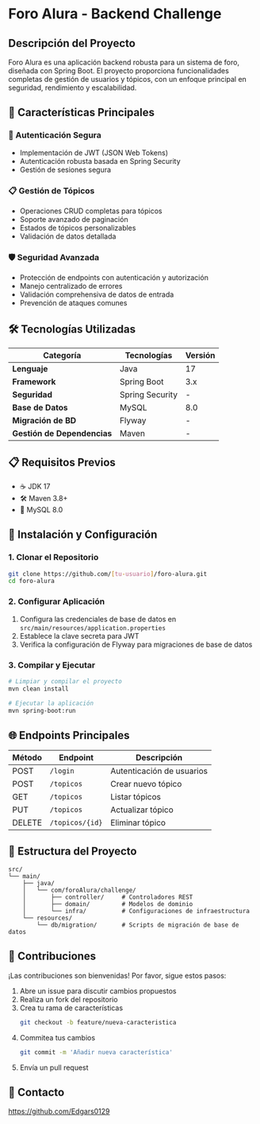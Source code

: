 # Foro Alura - Backend Challenge

## Descripción del Proyecto

Foro Alura es una aplicación backend robusta para un sistema de foro, diseñada con Spring Boot. El proyecto proporciona funcionalidades completas de gestión de usuarios y tópicos, con un enfoque principal en seguridad, rendimiento y escalabilidad.

## 🌟 Características Principales

### 🔐 Autenticación Segura
- Implementación de JWT (JSON Web Tokens)
- Autenticación robusta basada en Spring Security
- Gestión de sesiones segura

### 📋 Gestión de Tópicos
- Operaciones CRUD completas para tópicos
- Soporte avanzado de paginación
- Estados de tópicos personalizables
- Validación de datos detallada

### 🛡️ Seguridad Avanzada
- Protección de endpoints con autenticación y autorización
- Manejo centralizado de errores
- Validación comprehensiva de datos de entrada
- Prevención de ataques comunes

## 🛠️ Tecnologías Utilizadas

| Categoría | Tecnologías | Versión |
|-----------|-------------|---------|
| **Lenguaje** | Java | 17 |
| **Framework** | Spring Boot | 3.x |
| **Seguridad** | Spring Security | - |
| **Base de Datos** | MySQL | 8.0 |
| **Migración de BD** | Flyway | - |
| **Gestión de Dependencias** | Maven | - |

## 📋 Requisitos Previos

- ☕ JDK 17
- 🛠️ Maven 3.8+
- 💾 MySQL 8.0

## 🚀 Instalación y Configuración

### 1. Clonar el Repositorio
```bash
git clone https://github.com/[tu-usuario]/foro-alura.git
cd foro-alura
```

### 2. Configurar Aplicación
1. Configura las credenciales de base de datos en `src/main/resources/application.properties`
2. Establece la clave secreta para JWT
3. Verifica la configuración de Flyway para migraciones de base de datos

### 3. Compilar y Ejecutar
```bash
# Limpiar y compilar el proyecto
mvn clean install

# Ejecutar la aplicación
mvn spring-boot:run
```

## 🌐 Endpoints Principales

| Método | Endpoint | Descripción |
|--------|----------|-------------|
| POST | `/login` | Autenticación de usuarios |
| POST | `/topicos` | Crear nuevo tópico |
| GET | `/topicos` | Listar tópicos |
| PUT | `/topicos` | Actualizar tópico |
| DELETE | `/topicos/{id}` | Eliminar tópico |

## 📂 Estructura del Proyecto

```
src/
└── main/
    ├── java/
    │   └── com/foroAlura/challenge/
    │       ├── controller/     # Controladores REST
    │       ├── domain/         # Modelos de dominio
    │       └── infra/          # Configuraciones de infraestructura
    └── resources/
        └── db/migration/       # Scripts de migración de base de datos
```

## 🤝 Contribuciones

¡Las contribuciones son bienvenidas! Por favor, sigue estos pasos:

1. Abre un issue para discutir cambios propuestos
2. Realiza un fork del repositorio
3. Crea tu rama de características
   ```bash
   git checkout -b feature/nueva-caracteristica
   ```
4. Commitea tus cambios
   ```bash
   git commit -m 'Añadir nueva característica'
   ```
5. Envía un pull request

## 📧 Contacto
https://github.com/Edgars0129 
